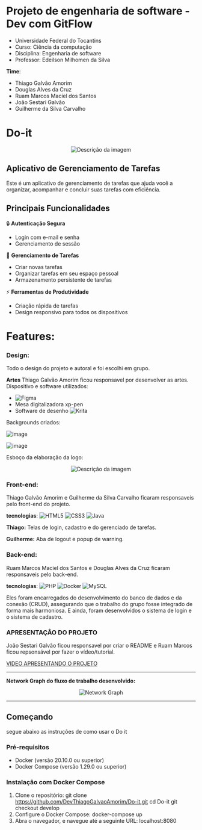 # Projeto de engenharia de software - Dev com GitFlow
- Universidade Federal do Tocantins 
- Curso: Ciência da computação
- Disciplina: Engenharia de software
- Professor: Edeilson Milhomen da Silva

**Time**: 
* Thiago Galvâo Amorim
* Douglas Alves da Cruz
* Ruam Marcos Maciel dos Santos
* João Sestari Galvão
* Guilherme da Silva Carvalho

# Do-it
<div align="center">
  <img src="https://github.com/user-attachments/assets/346e703f-fa86-419d-8b17-6b2b5a47dc13" alt="Descrição da imagem" />
</div>

## Aplicativo de Gerenciamento de Tarefas

Este é um aplicativo de gerenciamento de tarefas que ajuda você a organizar, acompanhar e concluir suas tarefas com eficiência.

## Principais Funcionalidades

🔒 **Autenticação Segura**
- Login com e-mail e senha
- Gerenciamento de sessão

📝 **Gerenciamento de Tarefas**
- Criar novas tarefas
- Organizar tarefas em seu espaço pessoal
- Armazenamento persistente de tarefas

⚡ **Ferramentas de Produtividade**
- Criação rápida de tarefas
- Design responsivo para todos os dispositivos

# Features:

### Design:
Todo o design do projeto e autoral e foi escolhi em grupo.

**Artes**
Thiago Galvão Amorim ficou responsavel por desenvolver as artes.
Dispositivo e software utilizados:
- ![Figma](https://img.shields.io/badge/figma-%23F24E1E.svg?style=for-the-badge&logo=figma&logoColor=white)
- Mesa digitalizadora xp-pen
- Software de desenho ![Krita](https://img.shields.io/badge/Krita-203759?style=for-the-badge&logo=krita&logoColor=EEF37B)

Backgrounds criados:

![image](https://github.com/user-attachments/assets/d7424986-59e8-44cc-aaf4-ede9f2c4c370)

![image](https://github.com/user-attachments/assets/b9388396-41af-48d3-b99a-788c3fba6121)

Esboço da elaboração da logo:

<div align="center">
  <img src="https://github.com/user-attachments/assets/51b931d5-3ef6-4ccf-8fdc-a59ca3bcbf40" alt="Descrição da imagem" />
</div>

### Front-end:
Thiago Galvão Amorim e Guilherme da Silva Carvalho ficaram responsaveis pelo front-end do projeto.

**tecnologias**: 
![HTML5](https://img.shields.io/badge/html5-%23E34F26.svg?style=for-the-badge&logo=html5&logoColor=white)
![CSS3](https://img.shields.io/badge/css3-%231572B6.svg?style=for-the-badge&logo=css3&logoColor=white)
![Java](https://img.shields.io/badge/java-%23ED8B00.svg?style=for-the-badge&logo=openjdk&logoColor=white)

**Thiago:** Telas de login, cadastro e do gerenciado de tarefas.

**Guilherme:** Aba de logout e popup de warning.

### Back-end:
Ruam Marcos Maciel dos Santos e Douglas Alves da Cruz ficaram responsaveis pelo back-end.

**tecnologias**: 
![PHP](https://img.shields.io/badge/php-%23777BB4.svg?style=for-the-badge&logo=php&logoColor=white)
![Docker](https://img.shields.io/badge/docker-%230db7ed.svg?style=for-the-badge&logo=docker&logoColor=white)
![MySQL](https://img.shields.io/badge/mysql-4479A1.svg?style=for-the-badge&logo=mysql&logoColor=white)

Eles foram encarregados do desenvolvimento do banco de dados e da conexão (CRUD), assegurando que o trabalho do grupo fosse integrado de forma mais harmoniosa.  E ainda, foram desenvolvidos o sistema de login e o sistema de cadastro.

### APRESENTAÇÂO DO PROJETO
João Sestari Galvão ficou responsavel por criar o README e Ruam Marcos ficou repsonsável por fazer o vídeo/tutorial.

 
[VIDEO APRESENTANDO O PROJETO](https://drive.google.com/file/d/1vYhDOM9LR5l7OAbotGXSv3w3WQ7gGpzS/view?usp=sharing)

---

**Network Graph do fluxo de trabalho desenvolvido:**

<div align="center">
  <img src="https://github.com/user-attachments/assets/344e42fd-a7e2-4a85-bedb-d73117c160c7" alt="Network Graph" />
</div>

---

## Começando
 segue abaixo as instruções de como usar o Do it
 
 ### Pré-requisitos
 - Docker (versão 20.10.0 ou superior)
 - Docker Compose (versão 1.29.0 ou superior)
 
 ### Instalação com Docker Compose
 
 1. Clone o repositório:
    git clone https://github.com/DevThiagoGalvaoAmorim/Do-it.git
    cd Do-it
    git checkout develop
 2. Configure o Docker Compose:
     docker-compose up
 3. Abra o navegador, e navegue até a seguinte URL: localhost:8080
